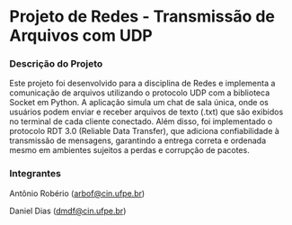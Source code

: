 # Projeto de Redes - Transmissão de Arquivos com UDP

### Descrição do Projeto
Este projeto foi desenvolvido para a disciplina de Redes e implementa a comunicação de arquivos utilizando o protocolo UDP com a biblioteca Socket em Python. A aplicação simula um chat de sala única, onde os usuários podem enviar e receber arquivos de texto (.txt) que são exibidos no terminal de cada cliente conectado. Além disso, foi implementado o protocolo RDT 3.0 (Reliable Data Transfer), que adiciona confiabilidade à transmissão de mensagens, garantindo a entrega correta e ordenada mesmo em ambientes sujeitos a perdas e corrupção de pacotes.

### Integrantes
Antônio Robério (arbof@cin.ufpe.br)

Daniel Dias (dmdf@cin.ufpe.br)

